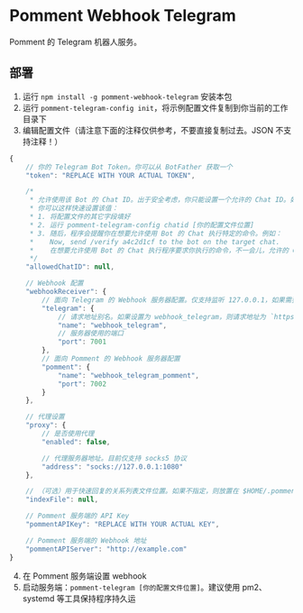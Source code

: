 # Pomment Webhook Telegram

Pomment 的 Telegram 机器人服务。

## 部署

1. 运行 `npm install -g pomment-webhook-telegram` 安装本包
2. 运行 `pomment-telegram-config init`，将示例配置文件复制到你当前的工作目录下
3. 编辑配置文件（请注意下面的注释仅供参考，不要直接复制过去。JSON 不支持注释！）

```javascript
{
    // 你的 Telegram Bot Token。你可以从 BotFather 获取一个
    "token": "REPLACE WITH YOUR ACTUAL TOKEN",

    /*
     * 允许使用该 Bot 的 Chat ID。出于安全考虑，你只能设置一个允许的 Chat ID。如果需要多人管理，请建立群组
     * 你可以这样快速设置该值：
     * 1. 将配置文件的其它字段填好
     * 2. 运行 pomment-telegram-config chatid [你的配置文件位置]
     * 3. 随后，程序会提醒你在想要允许使用 Bot 的 Chat 执行特定的命令。例如：
     *    Now, send /verify a4c2d1cf to the bot on the target chat.
     *    在想要允许使用 Bot 的 Chat 执行程序要求你执行的命令，不一会儿，允许的 Chat ID 就设置为你想要的了
     */
    "allowedChatID": null,

    // Webhook 配置
    "webhookReceiver": {
        // 面向 Telegram 的 Webhook 服务器配置。仅支持监听 127.0.0.1，如果需要外网访问，请使用 nginx 等进行反代
        "telegram": {
            // 请求地址别名。如果设置为 webhook_telegram，则请求地址为 `https://example.com/webhook_telegram`
            "name": "webhook_telegram",
            // 服务器使用的端口
            "port": 7001
        },
        // 面向 Pomment 的 Webhook 服务器配置
        "pomment": {
            "name": "webhook_telegram_pomment",
            "port": 7002
        }
    },

    // 代理设置
    "proxy": {
        // 是否使用代理
        "enabled": false,

        // 代理服务器地址。目前仅支持 socks5 协议
        "address": "socks://127.0.0.1:1080"
    },

    // （可选）用于快速回复的关系列表文件位置。如果不指定，则放置在 $HOME/.pomment_telegram/你的 Token.json
    "indexFile": null,

    // Pomment 服务端的 API Key
    "pommentAPIKey": "REPLACE WITH YOUR ACTUAL KEY",

    // Pomment 服务端的 Webhook 地址
    "pommentAPIServer": "http://example.com"
}
```

4. 在 Pomment 服务端设置 webhook
5. 启动服务端：`pomment-telegram [你的配置文件位置]`。建议使用 pm2、systemd 等工具保持程序持久运
